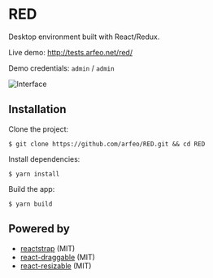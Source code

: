 # RED

Desktop environment built with React/Redux.

Live demo: http://tests.arfeo.net/red/

Demo credentials: `admin` / `admin`

![Interface](http://static.arfeo.net/red/interface.png "Interface")

## Installation

Clone the project:

```
$ git clone https://github.com/arfeo/RED.git && cd RED
```

Install dependencies:

```
$ yarn install
```

Build the app:

```
$ yarn build
```

## Powered by

* [reactstrap](https://github.com/reactstrap/reactstrap) (MIT)
* [react-draggable](https://github.com/mzabriskie/react-draggable) (MIT)
* [react-resizable](https://github.com/STRML/react-resizable) (MIT)
